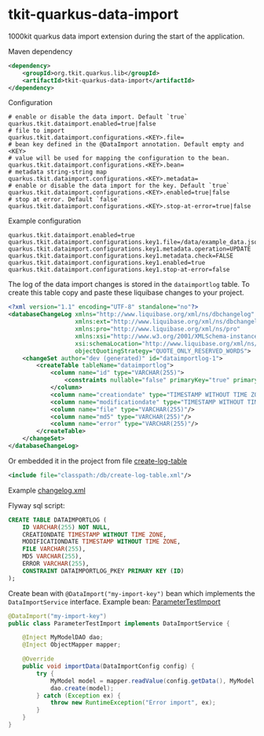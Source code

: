 # tkit-quarkus-data-import

1000kit quarkus data import extension during the start of the application.

Maven dependency
```xml
<dependency>
    <groupId>org.tkit.quarkus.lib</groupId>
    <artifactId>tkit-quarkus-data-import</artifactId>
</dependency>
```

Configuration
```properties
# enable or disable the data import. Default `true`
quarkus.tkit.dataimport.enabled=true|false 
# file to import
quarkus.tkit.dataimport.configurations.<KEY>.file=
# bean key defined in the @DataImport annotation. Default empty and <KEY> 
# value will be used for mapping the configuration to the bean.
quarkus.tkit.dataimport.configurations.<KEY>.bean=
# metadata string-string map
quarkus.tkit.dataimport.configurations.<KEY>.metadata=
# enable or disable the data import for the key. Default `true`
quarkus.tkit.dataimport.configurations.<KEY>.enabled=true|false
# stop at error. Default `false` 
quarkus.tkit.dataimport.configurations.<KEY>.stop-at-error=true|false
```


Example configuration
```properties
quarkus.tkit.dataimport.enabled=true
quarkus.tkit.dataimport.configurations.key1.file=/data/example_data.json
quarkus.tkit.dataimport.configurations.key1.metadata.operation=UPDATE
quarkus.tkit.dataimport.configurations.key1.metadata.check=FALSE
quarkus.tkit.dataimport.configurations.key1.enabled=true
quarkus.tkit.dataimport.configurations.key1.stop-at-error=false
```

The log of the data import changes is stored in the `dataimportlog` table. To create this table copy and paste these liquibase changes to your project.
```xml
<?xml version="1.1" encoding="UTF-8" standalone="no"?>
<databaseChangeLog xmlns="http://www.liquibase.org/xml/ns/dbchangelog"
                   xmlns:ext="http://www.liquibase.org/xml/ns/dbchangelog-ext"
                   xmlns:pro="http://www.liquibase.org/xml/ns/pro"
                   xmlns:xsi="http://www.w3.org/2001/XMLSchema-instance"
                   xsi:schemaLocation="http://www.liquibase.org/xml/ns/dbchangelog-ext http://www.liquibase.org/xml/ns/dbchangelog/dbchangelog-ext.xsd http://www.liquibase.org/xml/ns/pro http://www.liquibase.org/xml/ns/pro/liquibase-pro-3.8.xsd http://www.liquibase.org/xml/ns/dbchangelog http://www.liquibase.org/xml/ns/dbchangelog/dbchangelog-3.8.xsd"
                   objectQuotingStrategy="QUOTE_ONLY_RESERVED_WORDS">
    <changeSet author="dev (generated)" id="dataimportlog-1">
        <createTable tableName="dataimportlog">
            <column name="id" type="VARCHAR(255)">
                <constraints nullable="false" primaryKey="true" primaryKeyName="dataimportlog_pkey"/>
            </column>
            <column name="creationdate" type="TIMESTAMP WITHOUT TIME ZONE"/>
            <column name="modificationdate" type="TIMESTAMP WITHOUT TIME ZONE"/>
            <column name="file" type="VARCHAR(255)"/>
            <column name="md5" type="VARCHAR(255)"/>
            <column name="error" type="VARCHAR(255)"/>
        </createTable>
    </changeSet>
</databaseChangeLog>
```
Or embedded it in the project from file [create-log-table](runtime/src/main/resources/db/changelog/create-log-table.xml)
```xml
<include file="classpath:/db/create-log-table.xml"/>
```
Example [changelog.xml](tests/src/main/resources/db/changeLog.xml)

Flyway sql script:
```sql
CREATE TABLE DATAIMPORTLOG (
    ID VARCHAR(255) NOT NULL,
    CREATIONDATE TIMESTAMP WITHOUT TIME ZONE,
    MODIFICATIONDATE TIMESTAMP WITHOUT TIME ZONE,
    FILE VARCHAR(255),
    MD5 VARCHAR(255),
    ERROR VARCHAR(255),
    CONSTRAINT DATAIMPORTLOG_PKEY PRIMARY KEY (ID)
);
```

Create bean with `@DataImport("my-import-key")` bean which implements the `DataImportService` interface.
Example bean: [ParameterTestImport](tests/src/main/java/org/tkit/quarkus/dataimport/test/ParameterTestImport.java)
```java
@DataImport("my-import-key")
public class ParameterTestImport implements DataImportService {

    @Inject MyModelDAO dao;
    @Inject ObjectMapper mapper;

    @Override
    public void importData(DataImportConfig config) {
        try {
            MyModel model = mapper.readValue(config.getData(), MyModel.class);
            dao.create(model);
        } catch (Exception ex) {
            throw new RuntimeException("Error import", ex);
        }
    }
}
```